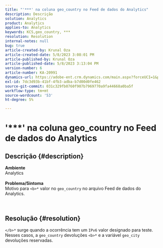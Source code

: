 ```yaml
---
title: "'***' na coluna geo_country no Feed de dados do Analytics"
description: Descrição
solution: Analytics
product: Analytics
applies-to: Analytics
keywords: KCS,geo_country, ***
resolution: Resolution
internal-notes: null
bug: true
article-created-by: Krunal Oza
article-created-date: 5/8/2023 3:08:01 PM
article-published-by: Krunal Oza
article-published-date: 5/8/2023 3:13:04 PM
version-number: 6
article-number: KA-20991
dynamics-url: https://adobe-ent.crm.dynamics.com/main.aspx?forceUCI=1&pagetype=entityrecord&etn=knowledgearticle&id=6da6c01c-b2ed-ed11-8849-6045bd006268
exl-id: 7dc3d93b-41bf-4fb3-adba-b7d00d0fe462
source-git-commit: 031c329fb0760f907b7969770a9fa44668a0ba5f
workflow-type: tm+mt
source-wordcount: '53'
ht-degree: 5%

---
```


# &#39;\*\*\*&#39; na coluna geo_country no Feed de dados do Analytics

## Descrição {#description}

<b>Ambiente</b><br>Analytics<br> <br><b>Problema/Sintoma</b><br>Motivo para `<b>*` valor no `geo_country` no arquivo Feed de dados do Analytics.



 

## Resolução {#resolution}

`</b>*` surge quando a ocorrência tem um `IPv6` valor designado para teste. Nesses casos, a `geo_country` devoluções `<b>*` e a variável `geo_city` devoluções reservadas.

